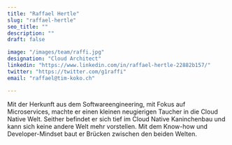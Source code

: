 ```yaml
---
title: "Raffael Hertle"
slug: "raffael-hertle"
seo_title: ""
description: ""
draft: false

image: "/images/team/raffi.jpg"
designation: "Cloud Architect"
linkedin: "https://www.linkedin.com/in/raffael-hertle-22882b157/"
twitter: "https://twitter.com/g1raffi"
email: "raffael@tim-koko.ch"

---
```


Mit der Herkunft aus dem Softwareengineering, mit Fokus auf Microservices, machte er einen kleinen neugierigen Taucher in die Cloud Native Welt. Seither befindet er sich tief im Cloud Native Kaninchenbau und kann sich keine andere Welt mehr vorstellen. Mit dem Know-how und Developer-Mindset baut er Brücken zwischen den beiden Welten.

